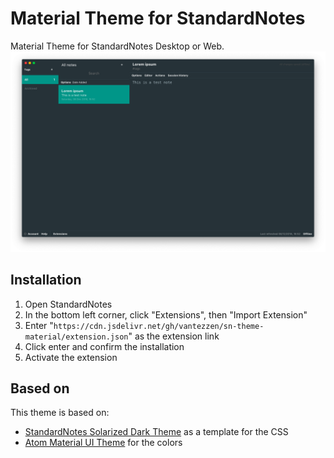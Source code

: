 # Material Theme for StandardNotes
Material Theme for StandardNotes Desktop or Web.
![Material Theme](screenshot.png)

## Installation
1. Open StandardNotes
2. In the bottom left corner, click "Extensions", then "Import Extension"
3. Enter "`https://cdn.jsdelivr.net/gh/vantezzen/sn-theme-material/extension.json`" as the extension link
4. Click enter and confirm the installation
5. Activate the extension

## Based on
This theme is based on:
- [StandardNotes Solarized Dark Theme](https://github.com/sn-extensions/solarized-dark-theme) as a template for the CSS
- [Atom Material UI Theme](https://github.com/atom-material/atom-material-ui) for the colors